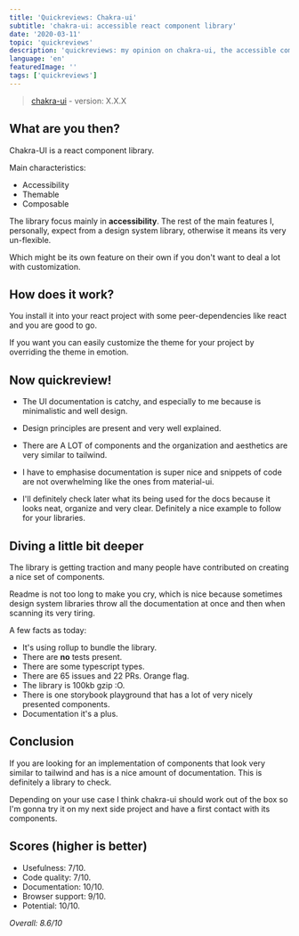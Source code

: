 ```yaml
---
title: 'Quickreviews: Chakra-ui'
subtitle: 'chakra-ui: accessible react component library'
date: '2020-03-11'
topic: 'quickreviews'
description: 'quickreviews: my opinion on chakra-ui, the accessible component library'
language: 'en'
featuredImage: ''
tags: ['quickreviews']
---
```


> [chakra-ui](https://chakra-ui.com/) - version: X.X.X

## What are you then?

Chakra-UI is a react component library.

Main characteristics:

- Accessibility
- Themable
- Composable

The library focus mainly in **accessibility**. The rest of the main features I, personally, expect from a design system library, otherwise it means its very un-flexible.

Which might be its own feature on their own if you don't want to deal a lot with customization.

## How does it work?

You install it into your react project with some peer-dependencies like react and you are good to go.

If you want you can easily customize the theme for your project by overriding the theme in emotion.

## Now quickreview!

- The UI documentation is catchy, and especially to me because is minimalistic and well design.

- Design principles are present and very well explained.

- There are A LOT of components and the organization and aesthetics are very similar to tailwind.

- I have to emphasise documentation is super nice and snippets of code are not overwhelming like the ones from material-ui.

- I'll definitely check later what its being used for the docs because it looks neat, organize and very clear. Definitely a nice example to follow for your libraries.

## Diving a little bit deeper

The library is getting traction and many people have contributed on creating a nice set of components.

Readme is not too long to make you cry, which is nice because sometimes design system libraries throw all the documentation at once and then when scanning its very tiring.

A few facts as today:

- It's using rollup to bundle the library.
- There are **no** tests present.
- There are some typescript types.
- There are 65 issues and 22 PRs. Orange flag.
- The library is 100kb gzip :O.
- There is one storybook playground that has a lot of very nicely presented components.
- Documentation it's a plus.

## Conclusion

If you are looking for an implementation of components that look very similar to tailwind and has is a nice amount of documentation. This is definitely a library to check.

Depending on your use case I think chakra-ui should work out of the box so I'm gonna try it on my next side project and have a first contact with its components.

## Scores (higher is better)

- Usefulness: 7/10.
- Code quality: 7/10.
- Documentation: 10/10.
- Browser support: 9/10.
- Potential: 10/10.

_Overall: 8.6/10_
